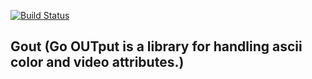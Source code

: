 
[![Build Status](https://travis-ci.org/splatpm/gcl.svg?branch=master)](https://travis-ci.org/splatpm/gcl)
## Gout (Go OUTput is a library for handling ascii color and video attributes.)

